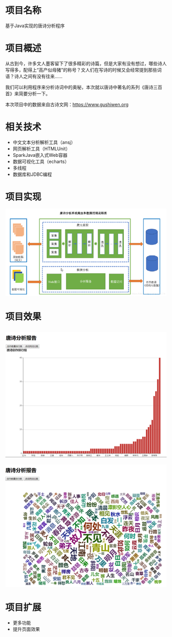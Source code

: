 # 项目名称
基于Java实现的唐诗分析程序
# 项目概述
从古到今，许多文人墨客留下了很多精彩的诗篇，但是大家有没有想过，哪些诗人写得多，配得上“高产似母猪”的称号？文人们在写诗的时候又会经常提到那些词语？诗人之间有没有往来......

我们可以利用程序来分析诗词中的奥秘，本次就以唐诗中著名的系列《唐诗三百首》来简要分析一下。

本次项目中的数据来自古诗文网：https://www.gushiwen.org
# 相关技术
- 中文文本分析解析工具（ansj）
- 网页解析工具（HTMLUnit）
- SparkJava嵌入式Web容器
- 数据可视化工具（echarts）
- 多线程
- 数据库和JDBC编程
# 项目实现
![唐诗分析器的整体框架](details.png)        
# 项目效果
![](output.png)
---
![](output2.png)
    
# 项目扩展

+ 更多功能
+ 提升页面效果